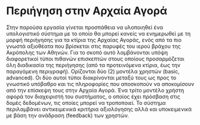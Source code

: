 Περιήγηση στην Αρχαία Αγορά
===========================

Στην παρούσα εργασία γίνεται προσπάθεια να υλοποιηθεί ένα υπολογιστικό 
σύστημα με το οποίο θα μπορεί κανείς να ενημερωθεί με τη μορφή
περιήγησης για τα κτίρια της Αρχαίας Αγοράς, ενός από τα πιο γνωστά
αξιοθέατα που βρίσκεται στις παρυφές του ιερού βράχου της Ακρόπολης των
Αθηνών. Για το σκοπό αυτό λαμβάνονται υπόψη διαφορετικοί τύποι πιθανών
επισκεπτών στους οποίους προσαρμόζεται όλη διαδικασία της περιήγησης
(από τα προτεινόμενα κτίρια, έως την παραγόμενη περιγραφή). Ορίζονται
δύο (2) μοντέλα χρηστών (basic, advanced). Οι δύο αυτοί τύποι
διακρίνονται μεταξύ τους ως προς το γνωστικό υπόβαθρο και τις
πληροφορίες που αποσκοπούν να αποκομίσουν από την επίσκεψη τους στην
Αρχαία Αγορά. Ένα τρίτο μοντέλο χρήστη αφορά τον διαχειριστή του
συστήματος, ο οποίος έχει πρόσβαση στις δομές δεδομένων, τις οποίες
μπορεί να τροποποιεί. Το σύστημα περιλαμβάνει αντικειμενικά κριτήρια
αξιολόγησης αλλά και υποκειμενικά με βάση την ανάδραση (feedback) των
χρηστών.
